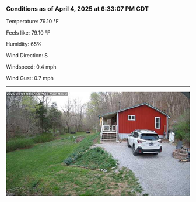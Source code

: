 ### Conditions as of April 4, 2025 at 6:33:07 PM CDT 

Temperature: 79.10 &deg;F

Feels like: 79.10 &deg;F

Humidity: 65%

Wind Direction: S

Windspeed: 0.4 mph

Wind Gust: 0.7 mph

---

<img src="./images/latest.jpeg"/>

